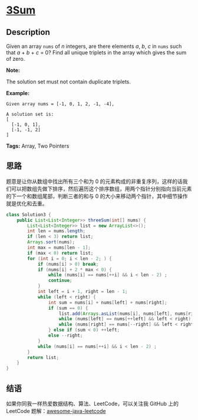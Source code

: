 # [3Sum][title]

## Description

Given an array `nums` of *n* integers, are there elements *a*, *b*, *c* in `nums` such that *a* + *b* + *c* = 0? Find all unique triplets in the array which gives the sum of zero.

**Note:**

The solution set must not contain duplicate triplets.

**Example:**

```
Given array nums = [-1, 0, 1, 2, -1, -4],

A solution set is:
[
  [-1, 0, 1],
  [-1, -1, 2]
]
```

**Tags:** Array, Two Pointers


## 思路

题意是让你从数组中找出所有三个和为 0 的元素构成的非重复序列，这样的话我们可以把数组先做下排序，然后遍历这个排序数组，用两个指针分别指向当前元素的下一个和数组尾部，判断三者的和与 0 的大小来移动两个指针，其中细节操作就是优化和去重。

```java
class Solution3 {
    public List<List<Integer>> threeSum(int[] nums) {
        List<List<Integer>> list = new ArrayList<>();
        int len = nums.length;
        if (len < 3) return list;
        Arrays.sort(nums);
        int max = nums[len - 1];
        if (max < 0) return list;
        for (int i = 0; i < len - 2; ) {
            if (nums[i] > 0) break;
            if (nums[i] + 2 * max < 0) {
                while (nums[i] == nums[++i] && i < len - 2) ;
                continue;
            }
            int left = i + 1, right = len - 1;
            while (left < right) {
                int sum = nums[i] + nums[left] + nums[right];
                if (sum == 0) {
                    list.add(Arrays.asList(nums[i], nums[left], nums[right]));
                    while (nums[left] == nums[++left] && left < right) ;
                    while (nums[right] == nums[--right] && left < right) ;
                } else if (sum < 0) ++left;
                else --right;
            }
            while (nums[i] == nums[++i] && i < len - 2) ;
        }
        return list;
    }
}
```


## 结语

如果你同我一样热爱数据结构、算法、LeetCode，可以关注我 GitHub 上的 LeetCode 题解：[awesome-java-leetcode][ajl]



[title]: https://leetcode.com/problems/3sum
[ajl]: https://github.com/Blankj/awesome-java-leetcode

